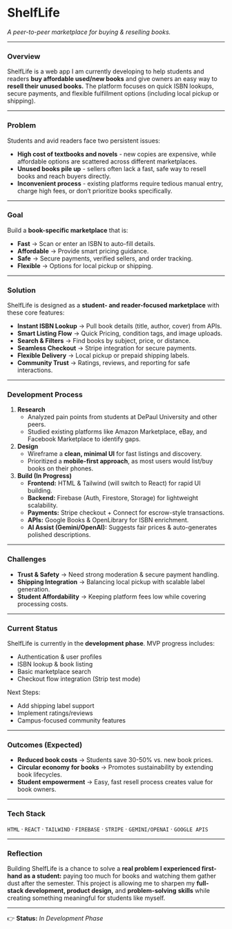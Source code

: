# ShelfLife

*A peer-to-peer marketplace for buying & reselling books.*

---

### Overview

ShelfLife is a web app I am currently developing to help students and readers **buy affordable used/new books** and give owners an easy way to **resell their unused books.** The platform focuses on quick ISBN lookups, secure payments, and flexible fulfillment options (including local pickup or shipping).

---

### Problem

Students and avid readers face two persistent issues:

- **High cost of textbooks and novels** - new copies are expensive, while affordable options are scattered across different marketplaces.
- **Unused books pile up** - sellers often lack a fast, safe way to resell books and reach buyers directly.
- **Inconvenient process** - existing platforms require tedious manual entry, charge high fees, or don’t prioritize books specifically.

---

### Goal

Build a **book-specific marketplace** that is:

- **Fast** → Scan or enter an ISBN to auto-fill details.
- **Affordable** → Provide smart pricing guidance.
- **Safe** → Secure payments, verified sellers, and order tracking.
- **Flexible** → Options for local pickup or shipping.

---

### Solution

ShelfLife is designed as a **student- and reader-focused marketplace** with these core features:

- **Instant ISBN Lookup** → Pull book details (title, author, cover) from APIs.
- **Smart Listing Flow** → Quick Pricing, condition tags, and image uploads.
- **Search & Filters** → Find books by subject, price, or distance.
- **Seamless Checkout** → Stripe integration for secure payments.
- **Flexible Delivery** → Local pickup or prepaid shipping labels.
- **Community Trust** → Ratings, reviews, and reporting for safe interactions.

---

### Development Process

1. **Research**
    - Analyzed pain points from students at DePaul University and other peers.
    - Studied existing platforms like Amazon Marketplace, eBay, and Facebook Marketplace to identify gaps.
2. **Design**
    - Wireframe a **clean, minimal UI** for fast listings and discovery.
    - Prioritized a **mobile-first approach**, as most users would list/buy books on their phones.
3. **Build (In Progress)**
    - **Frontend:** HTML & Tailwind (will switch to React) for rapid UI building.
    - **Backend:** Firebase (Auth, Firestore, Storage) for lightweight scalability.
    - **Payments:** Stripe checkout + Connect for escrow-style transactions.
    - **APIs:** Google Books & OpenLibrary for ISBN enrichment.
    - **AI Assist (Gemini/OpenAI):** Suggests fair prices & auto-generates polished descriptions.

---

### Challenges

- **Trust & Safety** → Need strong moderation & secure payment handling.
- **Shipping Integration** → Balancing local pickup with scalable label generation.
- **Student Affordability** → Keeping platform fees low while covering processing costs.

---

### Current Status

ShelfLife is currently in the **development phase**. MVP progress includes:

- Authentication & user profiles
- ISBN lookup & book listing
- Basic marketplace search
- Checkout flow integration (Strip test mode)

Next Steps:

- Add shipping label support
- Implement ratings/reviews
- Campus-focused community features

---

### Outcomes (Expected)

- **Reduced book costs** → Students save 30-50% vs. new book prices.
- **Circular economy for books** → Promotes sustainability by extending book lifecycles.
- **Student empowerment** → Easy, fast resell process creates value for book owners.

---

### Tech Stack

`HTML` · `REACT` · `TAILWIND` · `FIREBASE` · `STRIPE` · `GEMINI/OPENAI` · `GOOGLE APIS`

---

### Reflection

Building ShelfLife is a chance to solve a **real problem I experienced first-hand as a student:** paying too much for books and watching them gather dust after the semester. This project is allowing me to sharpen my **full-stack development, product design,** and **problem-solving** **skills** while creating something meaningful for students like myself.

---

<aside>

👉 **Status:** *In Development Phase*

</aside>